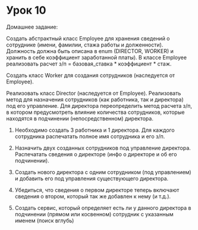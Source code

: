 # Урок 10 
Домашнее задание:

Создать абстрактный класс Employee для хранения сведений о сотруднике (имени, фамилии, стажа работы и долженности). Должность должна быть описана в enum (DIRECTOR, WORKER) и хранить в себе коэффициент заработанной платы). В классе Employee реализовать расчет з/п = базовая_ставка * коэффициент * стаж.

Создать класс Worker для создания сотрудников (наследуется от Employee).

Реализовать класс Director (наследуется от Employee). Реализовать метод для назначения сотрудников (как работника, так и директора) под его управление. Для директора переопределить метод расчета з/п, в котором предусмотреть влияние количества сотрудников, которые находятся в подчинении (непосредственном) директора.

1) Необходимо создать 3 работника и 1 директора. Для каждого сотрудника распечатать полное имя сотрудника и его з/п.

2) Назначить двух созданных сотрудников под управление директора. Распечатать сведения о директоре (инфо о директоре и об его подчинении).

3) Создать нового директора с одним сотрудником (под управлением) и добавить его под управления существующего директора.

4) Убедиться, что сведения о первом директоре теперь включают сведения о втором, который так же добавлен к нему (и т.д.).

5) Создать сервис, который определяет есть ли у данного директора в подчинении (прямом или косвенном) сотрудник с указанным именем (поиск вглубь)